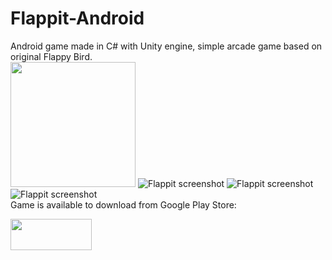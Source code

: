 # Flappit-Android
Android game made in C# with Unity engine, simple arcade game based on original Flappy Bird. 
</br>
<img src="https://play-lh.googleusercontent.com/nchWgF2d0lSUotQyM7uYh9uOx0d-gjN9DGOpzez33746jY57OLN8_K7TWP65pysAvzo=w1920-h937-rw" width="200" height="auto">
![Flappit screenshot](https://play-lh.googleusercontent.com/kmRyAgdk7R9kmTqKnVS272_lSiCi1jGSVkrfzfaOowq-roOH0cMJG37vEFfU_6TgOg=w1920-h937-rw)
![Flappit screenshot](https://play-lh.googleusercontent.com/gNQ7Vbx6pypiE0qyVJU2dH0wmZ5tbcuCiQkpFvMFDRHVWMEpZU2fVl8sv2CXehdV1Q=w1920-h937-rw)
![Flappit screenshot](https://play-lh.googleusercontent.com/mrqDrevO-ukLu-Csxy1azk6oasQiGyt-4qPAC3ErZy3GemFGIq9C3ZAu_E-6KudMZg=w1920-h937-rw)
</br>
Game is available to download from Google Play Store:

[<img src="https://play.google.com/intl/en_us/badges/static/images/badges/en_badge_web_generic.png" width="130" height="50">](https://play.google.com/store/apps/details?id=com.Snakerrek.Flappit&gl=PL)

